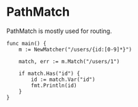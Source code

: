 # PathMatch

PathMatch is mostly used for routing.

```
func main() {
    m := NewMatcher("/users/{id:[0-9]*}")

    match, err := m.Match("/users/1")

    if match.Has("id") {
        id := match.Var("id")
        fmt.Println(id)
    }
}
```
